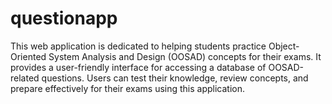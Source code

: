 # questionapp
 This web application is dedicated to helping students practice Object-Oriented System Analysis and Design (OOSAD) concepts for their exams. It provides a user-friendly interface for accessing a database of OOSAD-related questions. Users can test their knowledge, review concepts, and prepare effectively for their exams using this application.
